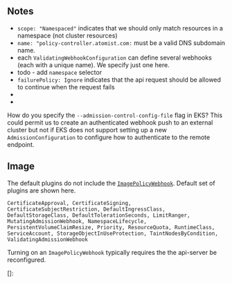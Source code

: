## Notes

* `scope: "Namespaced"` indicates that we should only match resources in a namespace (not cluster resources)
* `name: "policy-controller.atomist.com:` must be a valid DNS subdomain name.
* each `ValidatingWebhookConfiguration` can define several webhooks (each with a unique name).  We specify just one here.
* todo - add `namespace` selector
* `failurePolicy: Ignore` indicates that the api request should be allowed to continue when the request fails
*
*

How do you specify the `--admission-control-config-file` flag in EKS?  This could permit us to create an authenticated webhook push to an external cluster but not if EKS does not support setting up a new `AdmissionConfiguration` to configure how to authenticate to the remote endpoint.

[authenticating-admission-webhook]: https://kubernetes.io/docs/reference/access-authn-authz/extensible-admission-controllers/#authenticate-apiservers

## Image

The default plugins do not include the [`ImagePolicyWebhook`](https://kubernetes.io/docs/reference/access-authn-authz/admission-controllers/#imagepolicywebhook).  Default set of plugins are shown here.

```
CertificateApproval, CertificateSigning, CertificateSubjectRestriction, DefaultIngressClass, DefaultStorageClass, DefaultTolerationSeconds, LimitRanger, MutatingAdmissionWebhook, NamespaceLifecycle, PersistentVolumeClaimResize, Priority, ResourceQuota, RuntimeClass, ServiceAccount, StorageObjectInUseProtection, TaintNodesByCondition, ValidatingAdmissionWebhook
```

Turning on an `ImagePolicyWebhook` typically requires the the api-server be reconfigured.

[dynamic-admission-control]: https://kubernetes.io/docs/reference/access-authn-authz/extensible-admission-controllers/
[image-policy-webhook]: https://kubernetes.io/docs/reference/access-authn-authz/admission-controllers/#imagepolicywebhook
[]: 

